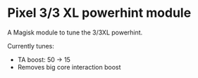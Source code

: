 # Pixel 3/3 XL powerhint module

A Magisk module to tune the 3/3XL powerhint.

Currently tunes:
- TA boost: 50 -> 15
- Removes big core interaction boost
